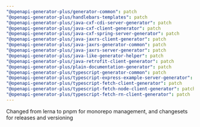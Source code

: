 ```yaml
---
"@openapi-generator-plus/generator-common": patch
"@openapi-generator-plus/handlebars-templates": patch
"@openapi-generator-plus/java-cxf-cdi-server-generator": patch
"@openapi-generator-plus/java-cxf-client-generator": patch
"@openapi-generator-plus/java-cxf-spring-server-generator": patch
"@openapi-generator-plus/java-jaxrs-client-generator": patch
"@openapi-generator-plus/java-jaxrs-generator-common": patch
"@openapi-generator-plus/java-jaxrs-server-generator": patch
"@openapi-generator-plus/java-like-generator-helper": patch
"@openapi-generator-plus/java-retrofit-client-generator": patch
"@openapi-generator-plus/plain-documentation-generator": patch
"@openapi-generator-plus/typescript-generator-common": patch
"@openapi-generator-plus/typescript-express-example-server-generator": patch
"@openapi-generator-plus/typescript-fetch-client-generator": patch
"@openapi-generator-plus/typescript-fetch-node-client-generator": patch
"@openapi-generator-plus/typescript-fetch-rn-client-generator": patch
---
```


Changed from lerna to pnpm for monorepo management, and changesets for releases and versioning
